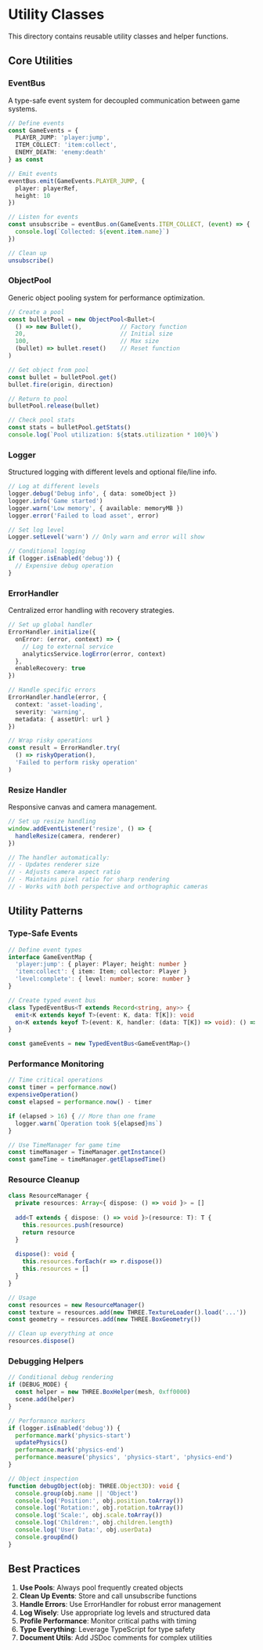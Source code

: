 # Utility Classes

This directory contains reusable utility classes and helper functions.

## Core Utilities

### EventBus
A type-safe event system for decoupled communication between game systems.

```typescript
// Define events
const GameEvents = {
  PLAYER_JUMP: 'player:jump',
  ITEM_COLLECT: 'item:collect',
  ENEMY_DEATH: 'enemy:death'
} as const

// Emit events
eventBus.emit(GameEvents.PLAYER_JUMP, { 
  player: playerRef, 
  height: 10 
})

// Listen for events
const unsubscribe = eventBus.on(GameEvents.ITEM_COLLECT, (event) => {
  console.log(`Collected: ${event.item.name}`)
})

// Clean up
unsubscribe()
```

### ObjectPool
Generic object pooling system for performance optimization.

```typescript
// Create a pool
const bulletPool = new ObjectPool<Bullet>(
  () => new Bullet(),           // Factory function
  20,                           // Initial size
  100,                          // Max size
  (bullet) => bullet.reset()    // Reset function
)

// Get object from pool
const bullet = bulletPool.get()
bullet.fire(origin, direction)

// Return to pool
bulletPool.release(bullet)

// Check pool stats
const stats = bulletPool.getStats()
console.log(`Pool utilization: ${stats.utilization * 100}%`)
```

### Logger
Structured logging with different levels and optional file/line info.

```typescript
// Log at different levels
logger.debug('Debug info', { data: someObject })
logger.info('Game started')
logger.warn('Low memory', { available: memoryMB })
logger.error('Failed to load asset', error)

// Set log level
Logger.setLevel('warn') // Only warn and error will show

// Conditional logging
if (logger.isEnabled('debug')) {
  // Expensive debug operation
}
```

### ErrorHandler
Centralized error handling with recovery strategies.

```typescript
// Set up global handler
ErrorHandler.initialize({
  onError: (error, context) => {
    // Log to external service
    analyticsService.logError(error, context)
  },
  enableRecovery: true
})

// Handle specific errors
ErrorHandler.handle(error, {
  context: 'asset-loading',
  severity: 'warning',
  metadata: { assetUrl: url }
})

// Wrap risky operations
const result = ErrorHandler.try(
  () => riskyOperation(),
  'Failed to perform risky operation'
)
```

### Resize Handler
Responsive canvas and camera management.

```typescript
// Set up resize handling
window.addEventListener('resize', () => {
  handleResize(camera, renderer)
})

// The handler automatically:
// - Updates renderer size
// - Adjusts camera aspect ratio
// - Maintains pixel ratio for sharp rendering
// - Works with both perspective and orthographic cameras
```

## Utility Patterns

### Type-Safe Events
```typescript
// Define event types
interface GameEventMap {
  'player:jump': { player: Player; height: number }
  'item:collect': { item: Item; collector: Player }
  'level:complete': { level: number; score: number }
}

// Create typed event bus
class TypedEventBus<T extends Record<string, any>> {
  emit<K extends keyof T>(event: K, data: T[K]): void
  on<K extends keyof T>(event: K, handler: (data: T[K]) => void): () => void
}

const gameEvents = new TypedEventBus<GameEventMap>()
```

### Performance Monitoring
```typescript
// Time critical operations
const timer = performance.now()
expensiveOperation()
const elapsed = performance.now() - timer

if (elapsed > 16) { // More than one frame
  logger.warn(`Operation took ${elapsed}ms`)
}

// Use TimeManager for game time
const timeManager = TimeManager.getInstance()
const gameTime = timeManager.getElapsedTime()
```

### Resource Cleanup
```typescript
class ResourceManager {
  private resources: Array<{ dispose: () => void }> = []
  
  add<T extends { dispose: () => void }>(resource: T): T {
    this.resources.push(resource)
    return resource
  }
  
  dispose(): void {
    this.resources.forEach(r => r.dispose())
    this.resources = []
  }
}

// Usage
const resources = new ResourceManager()
const texture = resources.add(new THREE.TextureLoader().load('...'))
const geometry = resources.add(new THREE.BoxGeometry())

// Clean up everything at once
resources.dispose()
```

### Debugging Helpers
```typescript
// Conditional debug rendering
if (DEBUG_MODE) {
  const helper = new THREE.BoxHelper(mesh, 0xff0000)
  scene.add(helper)
}

// Performance markers
if (logger.isEnabled('debug')) {
  performance.mark('physics-start')
  updatePhysics()
  performance.mark('physics-end')
  performance.measure('physics', 'physics-start', 'physics-end')
}

// Object inspection
function debugObject(obj: THREE.Object3D): void {
  console.group(obj.name || 'Object')
  console.log('Position:', obj.position.toArray())
  console.log('Rotation:', obj.rotation.toArray())
  console.log('Scale:', obj.scale.toArray())
  console.log('Children:', obj.children.length)
  console.log('User Data:', obj.userData)
  console.groupEnd()
}
```

## Best Practices

1. **Use Pools**: Always pool frequently created objects
2. **Clean Up Events**: Store and call unsubscribe functions
3. **Handle Errors**: Use ErrorHandler for robust error management
4. **Log Wisely**: Use appropriate log levels and structured data
5. **Profile Performance**: Monitor critical paths with timing
6. **Type Everything**: Leverage TypeScript for type safety
7. **Document Utils**: Add JSDoc comments for complex utilities